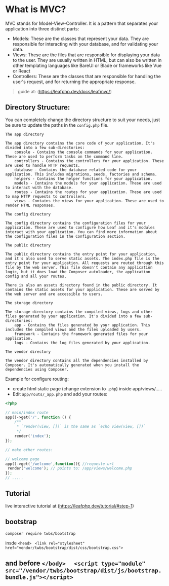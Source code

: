 # What is MVC?

MVC stands for Model-View-Controller. It is a pattern that separates your application into three distinct parts:

- Models: These are the classes that represent your data. They are responsible for interacting with your database, and for validating your data.
- Views: These are the files that are responsible for displaying your data to the user. They are usually written in HTML, but can also be written in other templating languages like BareUI or Blade or frameworks like Vue or React
- Controllers: These are the classes that are responsible for handling the user's request, and for returning the appropriate response.

> guide at: (https://leafphp.dev/docs/leafmvc/)

## Directory Structure:

You can completely change the directory structure to suit your needs, just be sure to update the paths in the `config.php` file.

    The app directory

    The app directory contains the core code of your application. It's divided into a few sub-directories:
        console - Contains the console commands for your application. These are used to perform tasks on the command line.
        controllers - Contains the controllers for your application. These are used to handle HTTP requests.
        database - Contains the database related code for your application. This includes migrations, seeds, factories and schema.
        helpers - Contains the helper functions for your application.
        models - Contains the models for your application. These are used to interact with the database.
        routes - Contains the routes for your application. These are used to map HTTP requests to controllers.
        views - Contains the views for your application. These are used to render HTML responses.

    The config directory

    The config directory contains the configuration files for your application. These are used to configure how Leaf and it's modules interact with your application. You can find more information about the configuration files in the Configuration section.

    The public directory

    The public directory contains the entry point for your application, and it's also used to serve static assets. The index.php file is the entry point for your application. All requests are routed through this file by the web server. This file doesn't contain any application logic, but it does load the Composer autoloader, the application config and all your routes.

    There is also an assets directory found in the public directory. It contains the static assets for your application. These are served by the web server and are accessible to users.

    The storage directory

    The storage directory contains the compiled views, logs and other files generated by your application. It's divided into a few sub-directories:
        app - Contains the files generated by your application. This includes the compiled views and the files uploaded by users.
        framework - Contains the framework generated files for your application.
        logs - Contains the log files generated by your application.

    The vendor directory

    The vendor directory contains all the dependencies installed by Composer. It's automatically generated when you install the dependencies using Composer.


Example for configure routing:
- create html static page (change extension to `.php`) inside app/views/.....
- Edit `app/routs/_app.php` and add your routes:
```php
<?php

// main/index route
app()->get('/', function () {
    /**
     * `render(view, [])` is the same as `echo view(view, [])`
     */
    render('index');
});

// make other routes:

// welcome page
app()->get('/welcome',function(){ //requeste url
 render('welcome'); // points to: /app/views/welcome.php
});
// .....
```

## Tutorial

live interactive tutorial at (https://leafphp.dev/tutorial/#step-1)

## bootstrap

`composer require twbs/bootstrap`

insde `<head>`
` <link rel="stylesheet" href="vendor/twbs/bootstrap/dist/css/bootstrap.css">`

and before `</body>`
`  <script type="module" src="/vendor/twbs/bootstrap/dist/js/bootstrap.bundle.js"></script>`
---


